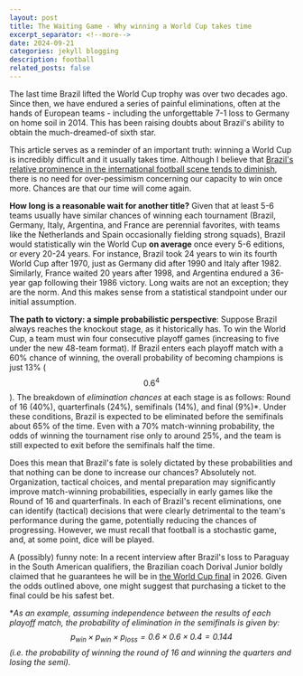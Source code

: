 ```yaml
---
layout: post
title: The Waiting Game - Why winning a World Cup takes time
excerpt_separator: <!--more-->
date: 2024-09-21
categories: jekyll blogging
description: football
related_posts: false
---
```


The last time Brazil lifted the World Cup trophy was over two decades ago. Since then, we have endured a series of painful eliminations, often at the hands of European teams - including the unforgettable 7-1 loss to Germany on home soil in 2014. This has been raising doubts about Brazil's ability to obtain the much-dreamed-of sixth star.

This article serves as a reminder of an important truth: winning a World Cup is incredibly difficult and it usually takes time. Although I believe that [Brazil's relative prominence in the international football scene tends to diminish][article-dominance], there is no need for over-pessimism concerning our capacity to win once more. Chances are that our time will come again.

<!--more-->

**How long is a reasonable wait for another title?** Given that at least 5-6 teams usually have similar chances of winning each tournament (Brazil, Germany, Italy, Argentina, and France are perennial favorites, with teams like the Netherlands and Spain occasionally fielding strong squads), Brazil would statistically win the World Cup **on average** once every 5-6 editions, or every 20-24 years. For instance, Brazil took 24 years to win its fourth World Cup after 1970, just as Germany did after 1990 and Italy after 1982. Similarly, France waited 20 years after 1998, and Argentina endured a 36-year gap following their 1986 victory. Long waits are not an exception; they are the norm. And this makes sense from a statistical standpoint under our initial assumption.

**The path to victory: a simple probabilistic perspective**: Suppose Brazil always reaches the knockout stage, as it historically has. To win the World Cup, a team must win four consecutive playoff games (increasing to five under the new 48-team format). If Brazil enters each playoff match with a 60% chance of winning, the overall probability of becoming champions is just 13% ($$0.6^4$$). The breakdown of *elimination chances* at each stage is as follows: Round of 16 (40%), quarterfinals (24%), semifinals (14%), and final (9%)*. Under these conditions, Brazil is expected to be eliminated before the semifinals about 65% of the time. Even with a 70% match-winning probability, the odds of winning the tournament rise only to around 25%, and the team is still expected to exit before the semifinals half the time.


Does this mean that Brazil's fate is solely dictated by these probabilities and that nothing can be done to increase our chances? Absolutely not. Organization, tactical choices, and mental preparation may significantly improve match-winning probabilities, especially in early games like the Round of 16 and quarterfinals. In each of Brazil's recent eliminations, one can identify (tactical) decisions that were clearly detrimental to the team's performance during the game, potentially reducing the chances of progressing. However, we must recall that football is a stochastic game, and, at some point, dice will be played.


A (possibly) funny note: In a recent interview after Brazil's loss to Paraguay in the South American qualifiers, the Brazilian coach Dorival Junior boldly claimed that he guarantees he will be in [the World Cup final][espn] in 2026. Given the odds outlined above, one might suggest that purchasing a ticket to the final could be his safest bet.

**As an example, assuming independence between the results of each playoff match, the probability of elimination in the semifinals is given by: $$p_{\text{win}} \times p_{\text{win}} \times p_{\text{loss}} = 0.6 \times 0.6 \times 0.4 = 0.144$$ (i.e. the probability of winning the round of 16 and winning the quarters and losing the semi).*

[espn]: https://www.espn.com.br/futebol/selecao-brasileira/artigo/_/id/14150159/dorival-junior-vai-conquistar-torcedor-crava-selecao-brasileira-final-copa-do-mundo-podem-me-cobrar
[article-dominance]: https://eduardofmdcosta.github.io/blog/2023/selecao-brasileira-dominio-distribuicao-maximo/







